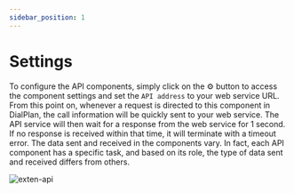 ```yaml
---
sidebar_position: 1
---
```

# Settings

To configure the API components, simply click on the ⚙️ button to access the component settings and set the `API address` to your web service URL. From this point on, whenever a request is directed to this component in DialPlan, the call information will be quickly sent to your web service. The API service will then wait for a response from the web service for 1 second. If no response is received within that time, it will terminate with a timeout error. The data sent and received in the components vary. In fact, each API component has a specific task, and based on its role, the type of data sent and received differs from others.

![exten-api](/img/api/exten-api.png/)
